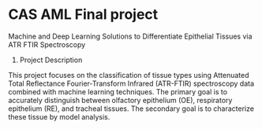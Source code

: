 # CAS AML Final project

Machine and Deep Learning Solutions to Differentiate Epithelial Tissues via ATR FTIR Spectroscopy

1) Project Description

This project focuses on the classification of tissue types using Attenuated Total Reflectance Fourier-Transform Infrared (ATR-FTIR) spectroscopy data combined with machine learning techniques. The primary goal is to accurately distinguish between olfactory epithelium (OE), respiratory epithelium (RE), and tracheal tissues. The secondary goal is to characterize these tissue by model analysis.
